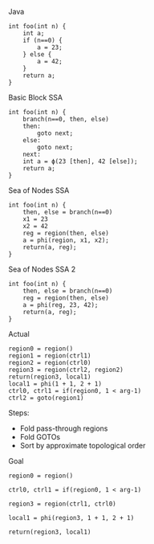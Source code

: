 Java
```
int foo(int n) {
    int a;
    if (n==0) {
        a = 23;
    } else {
        a = 42;
    }
    return a;
}
```

Basic Block SSA
```
int foo(int n) {
    branch(n==0, then, else)
    then:
        goto next;
    else:
        goto next;
    next:
    int a = ϕ(23 [then], 42 [else]);
    return a;
}
```

Sea of Nodes SSA
```
int foo(int n) {
    then, else = branch(n==0)
    x1 = 23
    x2 = 42
    reg = region(then, else)
    a = phi(region, x1, x2);
    return(a, reg);
}
```

Sea of Nodes SSA 2
```
int foo(int n) {
    then, else = branch(n==0)
    reg = region(then, else)
    a = phi(reg, 23, 42);
    return(a, reg);
}
```


Actual

```
region0 = region()
region1 = region(ctrl1)
region2 = region(ctrl0)
region3 = region(ctrl2, region2)
return(region3, local1)
local1 = phi(1 + 1, 2 + 1)
ctrl0, ctrl1 = if(region0, 1 < arg-1)
ctrl2 = goto(region1)
```

Steps:

- Fold pass-through regions
- Fold GOTOs
- Sort by approximate topological order

Goal

```
region0 = region()

ctrl0, ctrl1 = if(region0, 1 < arg-1)

region3 = region(ctrl1, ctrl0)

local1 = phi(region3, 1 + 1, 2 + 1)

return(region3, local1)
```